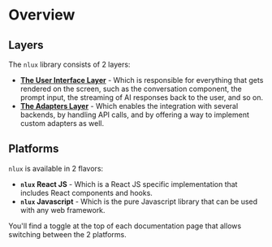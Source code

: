 # Overview

## Layers

The `nlux` library consists of 2 layers:

* **[The User Interface Layer](/api/ui)** - Which is responsible for everything that gets rendered on the
  screen, such as
  the conversation component, the prompt input, the streaming of AI responses back to the user, and so on.
* **[The Adapters Layer](/learn/adapters)** - Which enables the integration with several backends, by handling API calls,
  and by
  offering a way to implement custom adapters as well.

## Platforms

`nlux` is available in 2 flavors:

* **`nlux` React JS** - Which is a React JS specific implementation that includes React components and hooks.
* **`nlux` Javascript** - Which is the pure Javascript library that can be used with any web framework.

You'll find a toggle at the top of each documentation page that allows switching between the 2 platforms. 
